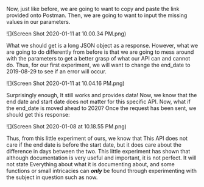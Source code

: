 <!--title={Documentation Is not Perfect}-->

<!--badges={}-->

<!--concepts={}-->

Now, just like before, we are going to want to copy and paste the link provided onto Postman. Then, we are going to want to input the missing values in our parameters. 

![](Screen Shot 2020-01-11 at 10.00.34 PM.png)

What we should get is a long JSON object as a response. However, what we are going to do differently from before is that we are going to mess around with the parameters to get a better grasp of what our API can and cannot do. Thus, for our first experiment, we will want to change the end_date to 2019-08-29 to see if an error will occur. 

![](Screen Shot 2020-01-11 at 10.04.16 PM.png)

Surprisingly enough, It still works and provides data! Now, we know that the end date and start date does not matter for this specific API. Now, what if the end_date is moved ahead to 2020? Once the request has been sent, we should get this response: 

![](Screen Shot 2020-01-08 at 10.18.55 PM.png)

Thus, from this little experiment of ours, we know that This API does not care if the end date is before the start date, but it does care about the difference in days between the two.  This little experiment has shown that although documentation is very useful and important, it is not perfect. It will not state Everything about what it is documenting about, and some functions or small intricacies can ***only*** be found through experimenting with the subject in question such as now. 

